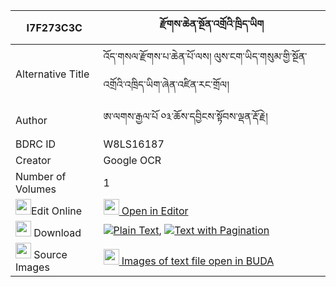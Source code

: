 |I7F273C3C|རྫོགས་ཆེན་སྔོན་འགྲོའི་ཁྲིད་ཡིག 
| --- | --- 
|Alternative Title |འོད་གསལ་རྫོགས་པ་ཆེན་པོ་ལས། ལུས་ངག་ཡིད་གསུམ་གྱི་སྔོན་འགྲོའི་འཁྲིད་ཡིག་ཞེན་འཛིན་རང་གྲོལ།
|Author| ཨ་ལགས་རྒྱལ་པོ ༠༣་ཆོས་དབྱིངས་སྟོབས་ལྡན་རྡོ་རྗེ།
|BDRC ID | W8LS16187
|Creator | Google OCR
|Number of Volumes| 1
|<img width="25" src="https://img.icons8.com/color/25/000000/edit-property.png">Edit Online| [<img width="25" src="https://avatars.githubusercontent.com/u/45091458?s=200&v=4"> Open in Editor](http://editor.openpecha.org/I7F273C3C)
|<img width="25" src="https://img.icons8.com/fluent/48/000000/download-2.png"/>  Download | [![](https://img.icons8.com/color/20/000000/txt.png)Plain Text](https://github.com/Openpecha/I7F273C3C/releases/download/v1/dzogchen_ngondro_i_triyik_plain_I7F273C3C.zip), [![](https://img.icons8.com/color/20/000000/txt.png)Text with Pagination](https://github.com/Openpecha/I7F273C3C/releases/download/v1/dzogchen_ngondro_i_triyik_pages_I7F273C3C.zip)
|<img width="25" src="https://img.icons8.com/plasticine/100/000000/pictures-folder.png"/>  Source Images | [<img width="25" src="https://library.bdrc.io/icons/BUDA-small.svg"> Images of text file open in BUDA](https://library.bdrc.io/show/bdr:W8LS16187)